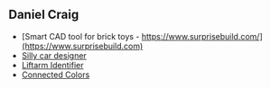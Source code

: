 ## Daniel Craig 

* [Smart CAD tool for brick toys - https://www.surprisebuild.com/](https://www.surprisebuild.com)
* [Silly car designer](https://danielmartincraig.github.io/car-designer/)
* [Liftarm Identifier](https://danielmartincraig.github.io/corrugate/)
* [Connected Colors](https://danielmartincraig.github.io/connected-colors/)

<!--
**danielmartincraig/danielmartincraig** is a ✨ _special_ ✨ repository because its `README.md` (this file) appears on your GitHub profile.

Here are some ideas to get you started:

- 🔭 I’m currently working on ...
- 🌱 I’m currently learning ...
- 👯 I’m looking to collaborate on ...
- 🤔 I’m looking for help with ...
- 💬 Ask me about ...
- 📫 How to reach me: ...
- 😄 Pronouns: ...
- ⚡ Fun fact: ...
-->
